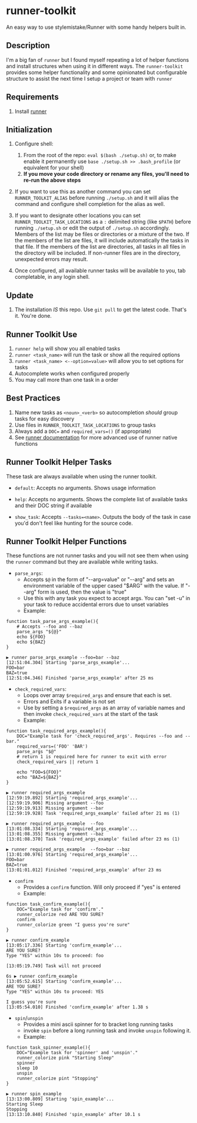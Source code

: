# runner-toolkit
An easy way to use stylemistake/Runner with some handy helpers built in.

## Description

I'm a big fan of `runner` but I found myself repeating a lot of helper functions and install structures when using it in different ways.  The `runner-toolkit` provides some helper functionality and some opinionated but configurable structure to assist the next time I setup a project or team with `runner`

## Requirements

1. Install [runner](https://github.com/stylemistake/runner)

## Initialization

1. Configure shell:
    1. From the root of the repo: `eval $(bash ./setup.sh)` or, to make enable it permanently use `base ./setup.sh >> .bash_profile` (or equivalent for your shell)
    1. **If you move your code directory or rename any files, you'll need to re-run the above steps**

1. If you want to use this as another command you can set `RUNNER_TOOLKIT_ALIAS` before running `./setup.sh` and it will alias the command and configure shell completion for the alias as well.

1. If you want to designate other locations you can set `RUNNER_TOOLKIT_TASK_LOCATIONS` as a `:` delimited string (like `$PATH`)  before running `./setup.sh` or edit the output of `./setup.sh` accordingly. Members of the list may be files or directories or a mixture of the two. If the members of the list are files, it will include automatically the tasks in that file. If the members of the list are directories, all tasks in all files in the directory will be included. If non-runner files are in the directory, unexpected errors may result.

1. Once configured, all available runner tasks will be available to you, tab completable, in any login shell.

## Update

1. The installation _IS_ this repo. Use `git pull` to get the latest code. That's it. You're done.

## Runner Toolkit Use

1. `runner help` will show you all enabled tasks
1. `runner <task_name>` will run the task or show all the required options
1. `runner <task_name> <--option=value>` will allow you to set options for tasks
1. Autocomplete works when configured properly
1. You may call more than one task in a order

## Best Practices

1. Name new tasks as `<noun>_<verb>` so autocompletion _should_ group tasks for easy discovery
1. Use files in `RUNNER_TOOLKIT_TASK_LOCATIONS` to group tasks
1. Always add a `DOC=` and `required_vars=()` (if appropriate)
1. See [runner documentation](https://github.com/stylemistake/runner#runnerfile) for more advanced use of runner native functions

## Runner Toolkit Helper Tasks
These task are always available when using the runner toolkit.

* `default`: Accepts no arguments. Shows usage information

* `help`: Accepts no arguments. Shows the complete list of available tasks and their DOC string if available

* `show_task`: Accepts `--tasks=<name>`. Outputs the body of the task in case you'd don't feel like hunting for the source code.

## Runner Toolkit Helper Functions
These functions are not runner tasks and you will not see them when using the `runner` command but they are available while writing tasks.

* `parse_args`:
    * Accepts `$@` in the form of "--arg=value" or "--arg" and sets an environment variable of the upper cased "$ARG" with the value. If "--arg" form is used, then the value is "true"
    * Use this with any task you expect to accept args. You can "set -u" in your task to reduce accidental errors due to unset variables
    * Example:
```
function task_parse_args_example(){
    # Accepts --foo and --baz
    parse_args "${@}"
    echo ${FOO}
    echo ${BAZ}
}
```
```
▶ runner parse_args_example --foo=bar --baz
[12:51:04.304] Starting 'parse_args_example'...
FOO=bar
BAZ=true
[12:51:04.346] Finished 'parse_args_example' after 25 ms
```

* `check_required_vars`:
   * Loops over array `$required_args` and ensure that each is set.
   * Errors and Exits if a variable is not set
   * Use by setting a `$required_args` as an array of variable names and then invoke `check_required_vars` at the start of the task
   * Example:
```
function task_required_args_example(){
    DOC="Example task for 'check_required_args'. Requires --foo and --bar."
    required_vars=('FOO' 'BAR')
    parse_args "$@"
    # return 1 is required here for runner to exit with error
    check_required_vars || return 1

    echo "FOO=${FOO}"
    echo "BAZ=${BAZ}"
}
```
```
▶ runner required_args_example
[12:59:19.892] Starting 'required_args_example'...
[12:59:19.906] Missing argument --foo
[12:59:19.913] Missing argument --bar
[12:59:19.928] Task 'required_args_example' failed after 21 ms (1)
```
```
▶ runner required_args_example  --foo
[13:01:08.334] Starting 'required_args_example'...
[13:01:08.355] Missing argument --baz
[13:01:08.370] Task 'required_args_example' failed after 23 ms (1)
```
```
▶ runner required_args_example  --foo=bar --baz
[13:01:00.976] Starting 'required_args_example'...
FOO=bar
BAZ=true
[13:01:01.012] Finished 'required_args_example' after 23 ms
```

* `confirm`
    * Provides a `confirm` function. Will only proceed if "yes" is entered
    * Example:
```
function task_confirm_example(){
    DOC="Example task for 'confirm'."
    runner_colorize red ARE YOU SURE?
    confirm
    runner_colorize green "I guess you're sure"
}
```
```
▶ runner confirm_example
[13:05:17.336] Starting 'confirm_example'...
ARE YOU SURE?
Type "YES" within 10s to proceed: foo

[13:05:19.749] Task will not proceed
```
```
6s ▶ runner confirm_example
[13:05:52.615] Starting 'confirm_example'...
ARE YOU SURE?
Type "YES" within 10s to proceed: YES

I guess you're sure
[13:05:54.010] Finished 'confirm_example' after 1.38 s
```

* `spin`/`unspin`
    * Provides a mini ascii spinner for to bracket long running tasks
    * invoke `spin` before a long running task and invoke `unspin` following it.
    * Example:
```
function task_spinner_example(){
    DOC="Example task for 'spinner' and 'unspin'."
    runner_colorize pink "Starting Sleep"
    spinner
    sleep 10
    unspin
    runner_colorize pint "Stopping"
}
```
```
▶ runner spin_example
[13:13:00.809] Starting 'spin_example'...
Starting Sleep
Stopping
[13:13:10.840] Finished 'spin_example' after 10.1 s
```
